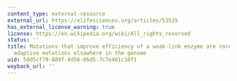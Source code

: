 ```yaml
---
content_type: external-resource
external_url: https://elifesciences.org/articles/53535
has_external_license_warning: true
license: https://en.wikipedia.org/wiki/All_rights_reserved
status: ''
title: Mutations that improve efficiency of a weak-link enzyme are rare compared to
  adaptive mutations elsewhere in the genome
uid: 5dd5cf79-889f-4d56-86d5-7c7e461c10f1
wayback_url: ''
---
```

